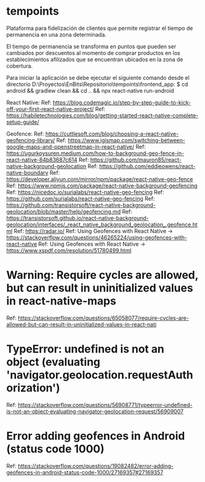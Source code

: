 # tempoints
Plataforma para fidelización de clientes que permite registrar el tiempo de permanencia en una zona determinada.

El tiempo de permanencia se transforma en puntos que pueden ser cambiados por descuentos al momento de comprar
productos en los establecimientos afilizados que se encuentran ubicados en la zona de cobertura.

Para iniciar la aplicación se debe ejecutar el siguiente comando desde el directorio D:\Proyectos\EnBits\Repositorio\tempoints\frontend_app:
$ cd android && gradlew clean && cd .. && npx react-native run-android

React Native:
Ref: https://blog.codemagic.io/step-by-step-guide-to-kick-off-your-first-react-native-project/
Ref: https://habiletechnologies.com/blog/getting-started-react-native-complete-setup-guide/

Geofence:
Ref: https://cuttlesoft.com/blog/choosing-a-react-native-geofencing-library/
Ref: https://www.igismap.com/switching-between-google-maps-and-openstreetmap-in-react-native/
Ref: https://ugurkoysuren.medium.com/how-to-background-geo-fence-in-react-native-84b83687c614
Ref: https://github.com/mauron85/react-native-background-geolocation
Ref: https://github.com/eddieowens/react-native-boundary
Ref: https://developer.aliyun.com/mirror/npm/package/react-native-geo-fence
Ref: https://www.npmjs.com/package/react-native-background-geofencing
Ref: https://nicedoc.io/surialabs/react-native-geo-fencing
Ref: https://github.com/surialabs/react-native-geo-fencing
Ref: https://github.com/transistorsoft/react-native-background-geolocation/blob/master/help/geofencing.md
Ref: https://transistorsoft.github.io/react-native-background-geolocation/interfaces/_react_native_background_geolocation_.geofence.html
Ref: https://radar.io/
Ref: Using Geofences with React Native -> https://stackoverflow.com/questions/46265224/using-geofences-with-react-native
Ref: Using Geofences with React Native -> https://www.xspdf.com/resolution/51780499.html

# Warning: Require cycles are allowed, but can result in uninitialized values in react-native-maps
Ref: https://stackoverflow.com/questions/65058077/require-cycles-are-allowed-but-can-result-in-uninitialized-values-in-react-nati

# TypeError: undefined is not an object (evaluating 'navigator.geolocation.requestAuthorization')
Ref: https://stackoverflow.com/questions/56908771/typeerror-undefined-is-not-an-object-evaluating-navigator-geolocation-request/56909007

# Error adding geofences in Android (status code 1000)
Ref: https://stackoverflow.com/questions/19082482/error-adding-geofences-in-android-status-code-1000/27169357#27169357